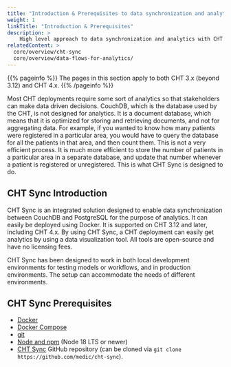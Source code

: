 ```yaml
---
title: "Introduction & Prerequisites to data synchronization and analytics"
weight: 1
linkTitle: "Introduction & Prerequisites"
description: >
    High level approach to data synchronization and analytics with CHT applications
relatedContent: >
  core/overview/cht-sync
  core/overview/data-flows-for-analytics/
---
```


{{% pageinfo %}}
The pages in this section apply to both CHT 3.x (beyond 3.12) and CHT 4.x. 
{{% /pageinfo %}}

Most CHT deployments require some sort of analytics so that stakeholders can make data driven decisions. CouchDB, which is the database used by the CHT, is not designed for analytics. It is a document database, which means that it is optimized for storing and retrieving documents, and not for aggregating data. For example, if you wanted to know how many patients were registered in a particular area, you would have to query the database for all the patients in that area, and then count them. This is not a very efficient process. It is much more efficient to store the number of patients in a particular area in a separate database, and update that number whenever a patient is registered or unregistered. This is what CHT Sync is designed to do.

## CHT Sync Introduction

CHT Sync is an integrated solution designed to enable data synchronization between CouchDB and PostgreSQL for the purpose of analytics. It can easily be deployed using Docker. It is supported on CHT 3.12 and later, including CHT 4.x. By using CHT Sync, a CHT deployment can easily get analytics by using a data visualization tool. All tools are open-source and have no licensing fees.

CHT Sync has been designed to work in both local development environments for testing models or workflows, and in production environments. The setup can accommodate the needs of different environments.

## CHT Sync Prerequisites

- [Docker](https://docs.docker.com/install/)
- [Docker Compose](https://docs.docker.com/compose/install/)
- [git](https://git-scm.com/book/en/v2/Getting-Started-Installing-Git)
- [Node and npm](https://docs.npmjs.com/downloading-and-installing-node-js-and-npm)  (Node 18 LTS or newer)
- [CHT Sync](https://github.com/medic/cht-sync) GitHub repository (can be cloned via `git clone https://github.com/medic/cht-sync`).

